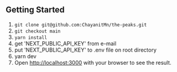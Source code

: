 ## Getting Started

1. `git clone git@github.com:ChayanitMn/the-peaks.git`
2. `git checkout main`
3. `yarn install`
4. get 'NEXT_PUBLIC_API_KEY' from e-mail
5. put 'NEXT_PUBLIC_API_KEY' to .env file on root directory
6. yarn dev
7. Open [http://localhost:3000](http://localhost:3000) with your browser to see the result.
